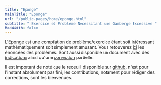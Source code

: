 ```yaml
---
title: "Eponge"
MainTitle: "Eponge"
url: "/public-pages/home/eponge.html"
subtitle: " Exercice et Problème Nécessitant une Gamberge Excessive "
MaxWidth: false
---
```


L'Eponge est une compilation de problème/exercice étant soit intéressant mathématiquement soit simplement amusant.
Vous retouverez [ici](https://github.com/Saskcwatch/Eponge/releases/latest/download/eponge-enonces.pdf) les
énoncées des problèmes. Sont aussi disponible un document avec des [indications](https://github.com/Saskcwatch/Eponge/releases/latest/download/eponge-indications.pdf)
ainsi qu'une [correction](https://github.com/Saskcwatch/Eponge/releases/latest/download/eponge-correction.pdf) partielle.

Il est important de noté que le receuil, disponible sur [github](https://github.com/Saskcwatch/Eponge), n'est pour l'instant absolument pas fini,
les contributions, notament pour rédiger des corrections, sont les bienvenues.


